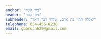 ```yaml
---
anchor: "צור קשר"
header: "צור קשר"
subheader: "יאללה תהיי בת אדם, שלחי דבר דואר"
telephone: 054-456-0238
email: gbaruch629@gmail.com 
---
```

